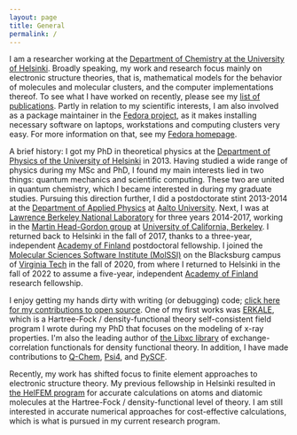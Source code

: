 ```yaml
---
layout: page
title: General
permalink: /
---
```


I am a researcher working at the [Department of Chemistry at the University of Helsinki](https://www.helsinki.fi/en/faculty-science/faculty/chemistry). Broadly speaking, my work and research focus mainly on electronic structure theories, that is, mathematical models for the behavior of molecules and molecular clusters, and the computer implementations thereof. To see what I have worked on recently, please see my [list of publications](publications). Partly in relation to my scientific interests, I am also involved as a package maintainer in the [Fedora project](http://www.fedoraproject.org), as it makes installing necessary software on laptops, workstations and computing clusters very easy. For more information on that, see my [Fedora homepage](http://fedoraproject.org/wiki/User:Jussilehtola).

A brief history: I got my PhD in theoretical physics at the [Department of Physics of the University of Helsinki](http://www.physics.helsinki.fi/english) in 2013. Having studied a wide range of physics during my MSc and PhD, I found my main interests lied in two things: quantum mechanics and scientific computing. These two are united in quantum chemistry, which I became interested in during my graduate studies. Pursuing this direction further, I did a postdoctorate stint 2013-2014 at the [Department of Applied Physics](http://physics.aalto.fi) at [Aalto University](http://www.aalto.fi/en/). Next, I was at [Lawrence Berkeley National Laboratory](http://lbl.gov/) for three years 2014-2017, working in the [Martin Head-Gordon group](https://mhggroupberkeley.com/) at [University of California, Berkeley](http://www.berkeley.edu). I returned back to Helsinki in the fall of 2017, thanks to a three-year, independent [Academy of Finland](http://www.aka.fi/en/) postdoctoral fellowship. I joined the [Molecular Sciences Software Institute (MolSSI)](http://molssi.org/) on the Blacksburg campus of [Virginia Tech](http://vt.edu/) in the fall of 2020, from where I returned to Helsinki in the fall of 2022 to assume a five-year, independent [Academy of Finland](http://www.aka.fi/en/) research fellowship.

I enjoy getting my hands dirty with writing (or debugging) code; [click here for my contributions to open source](opensource). One of my first works was [ERKALE](http://github.com/susilehtola/erkale/), which is a Hartree-Fock / density-functional theory self-consistent field program I wrote during my PhD that focuses on the modeling of x-ray properties. I'm also the leading author of [the Libxc library](http://www.tddft.org/programs/octopus/wiki/index.php/Libxc) of exchange-correlation functionals for density functional theory. In addition, I have made contributions to [Q-Chem](http://www.q-chem.com), [Psi4](http://github.com/psi4/psi4), and [PySCF](http://github.com/sunqm/pyscf).

Recently, my work has shifted focus to finite element approaches to electronic structure theory. My previous fellowship in Helsinki resulted in [the HelFEM program](http://github.com/susilehtola/HelFEM/) for accurate calculations on atoms and diatomic molecules at the Hartree-Fock / density-functional level of theory. I am still interested in accurate numerical approaches for cost-effective calculations, which is what is pursued in my current research program.
